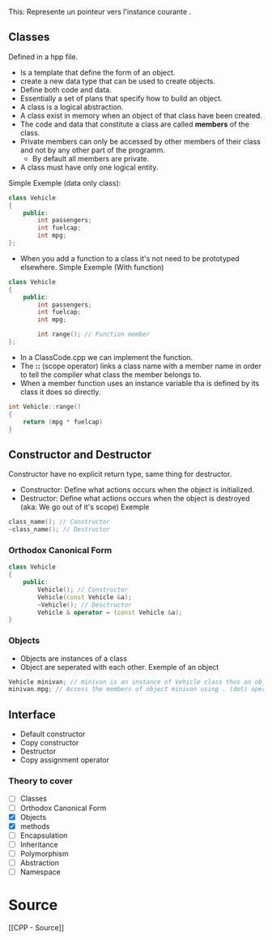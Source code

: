 This: Represente un pointeur vers l'instance courante .
## Classes
Defined in a hpp file.
- Is a template that define the form of an object.
- create a new data type that can be used to create objects.
- Define both code and data.
- Essentially a set of plans that specify how to build an object.
- A class is a logical abstraction.
- A class exist in memory when an object of that class have been created.
- The code and data that constitute a class are called **members** of the class.
- Private members can only be accessed  by other members of their class and not by any other part of the programm.
	- By default all members are private.
- A class must have only one logical entity.

Simple Exemple (data only class):
```c++
class Vehicle
{
	public:
		int passengers;
		int fuelcap;
		int mpg;
};
```
	
- When you add a function to a class it's not need to be prototyped elsewhere.
Simple Exemple (With function)
```c++
class Vehicle
{
	public:
		int passengers;
		int fuelcap;
		int mpg;

		int range(); // Function member
};
```

- In a ClassCode.cpp we can implement the function.
- The **::** (scope operator) links a class name with a member name in order to tell the compiler what class the member belongs to.
- When a member function uses an instance variable tha is defined by its class it does so directly.
```c++
int Vehicle::range()
{
	return (mpg * fuelcap)
}
```
## Constructor and Destructor
Constructor have no explicit return type, same thing for destructor.
- Constructor: Define what actions occurs when the object is initialized.
- Destructor: Define what actions occurs when the object is destroyed (aka: We go out of it's scope)
Exemple
```c++
class_name(); // Constructor
~class_name(); // Destructor
```

### Orthodox Canonical Form
```c++
class Vehicle
{
	public:
		Vehicle(); // Constructor
		Vehicle(const Vehicle &a);
		~Vehicle(); // Desctructor
		Vehicle & operator = (const Vehicle &a);
}
```
### Objects
- Objects are instances of a class
- Object are seperated with each other.
Exemple of an object
```c++
Vehicle minivan; // minivan is an instance of Vehicle class thus an object.
minivan.mpg; // Access the members of object minivan using . (dot) operator.
```
## Interface
- Default constructor
- Copy constructor
- Destructor
- Copy assignment operator

### Theory to cover

- [ ] Classes
- [ ] Orthodox Canonical Form
- [x] Objects
- [x] methods
- [ ] Encapsulation
- [ ] Inheritance
- [ ] Polymorphism
- [ ] Abstraction
- [ ] Namespace

# Source
[[CPP - Source]]
